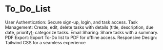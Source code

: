 # To_Do_List
User Authentication: Secure sign-up, login, and task access.  Task Management: Create, edit, delete tasks with details (title, description, due date, priority); categorize tasks.  Email Sharing: Share tasks with a summary.  PDF Export: Export To-Do list to PDF for offline access.  Responsive Design: Tailwind CSS for a seamless experience

